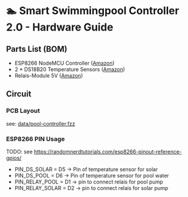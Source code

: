 # 🏊 Smart Swimmingpool Controller 2.0 - Hardware Guide


## Parts List (BOM)

- ESP8266 NodeMCU Controller ([Amazon](https://amzn.to/2DPf0LJ))
- 2 * DS18B20 Temperature Sensors ([Amazon](https://amzn.to/2HJHdrL))
- Relais-Module 5V ([Amazon](https://amzn.to/2DWCVJw))

## Circuit

### PCB Layout

see: [data/pool-controller.fzz](pool-controller.fzz)

### ESP8266 PIN Usage

TODO: see https://randomnerdtutorials.com/esp8266-pinout-reference-gpios/ 
- PIN_DS_SOLAR = D5  -> Pin of temperature sensor for solar
- PIN_DS_POOL  = D6  -> Pin of temperature sensor for pool water
- PIN_RELAY_POOL  = D1 -> pin to connect relais for pool pump
- PIN_RELAY_SOLAR = D2 -> pin to connect relais for solar pump
